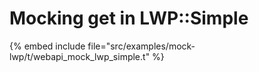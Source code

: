 # Mocking get in LWP::Simple



{% embed include file="src/examples/mock-lwp/t/webapi_mock_lwp_simple.t" %}


